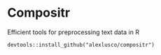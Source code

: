 # Compositr
Efficient tools for preprocessing text data in R

```devtools::install_github("alexlusco/compositr")```
